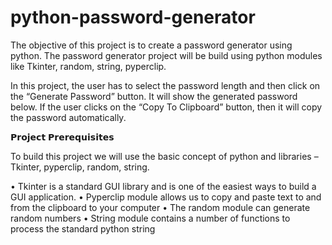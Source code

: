 # python-password-generator
The objective of this project is to create a password generator using python. The password generator project will be build using python modules like Tkinter, random, string, pyperclip.

In this project, the user has to select the password length and then click on the “Generate Password” button. It will show the generated password below. If the user clicks on the “Copy To Clipboard” button, then it will copy the password automatically.

𝗣𝗿𝗼𝗷𝗲𝗰𝘁 𝗣𝗿𝗲𝗿𝗲𝗾𝘂𝗶𝘀𝗶𝘁𝗲𝘀

To build this project we will use the basic concept of python and libraries – Tkinter, pyperclip, random, string.

• Tkinter is a standard GUI library and is one of the easiest ways to build a GUI application.
• Pyperclip module allows us to copy and paste text to and from the clipboard to your computer
• The random module can generate random numbers
• String module contains a number of functions to process the standard python string
